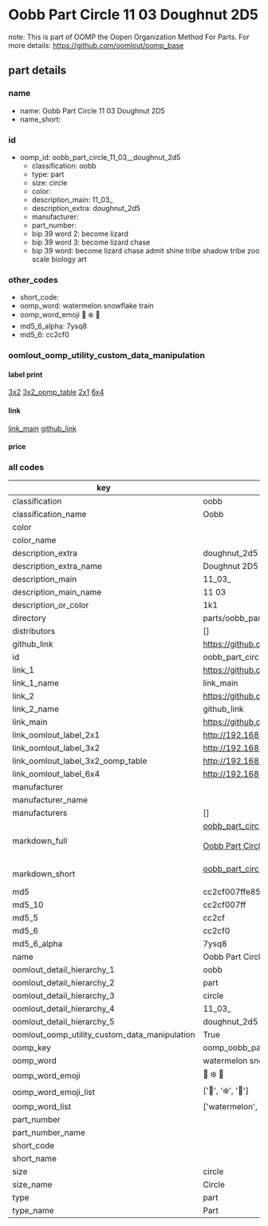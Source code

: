 # Oobb Part Circle 11 03  Doughnut 2D5  

note: This is part of OOMP the Oopen Organization Method For Parts. For more details: https://github.com/oomlout/oomp_base

##  part details





### name
* name: Oobb Part Circle 11 03  Doughnut 2D5
* name_short: 
### id
* oomp_id: oobb_part_circle_11_03__doughnut_2d5
  * classification: oobb
  * type: part
  * size: circle
  * color: 
  * description_main: 11_03_
  * description_extra: doughnut_2d5
  * manufacturer: 
  * part_number: 
  * bip 39 word 2: become lizard
  * bip 39 word 3: become lizard chase
  * bip 39 word: become lizard chase admit shine tribe shadow tribe zoo scale biology art

### other_codes
* short_code: 
* oomp_word: watermelon snowflake train
* oomp_word_emoji :watermelon: :snowflake: :train:
* md5_6_alpha: 7ysq8
* md5_6: cc2cf0






### oomlout_oomp_utility_custom_data_manipulation
#### label print
[3x2](http://192.168.1.245:1112/?label=oomp%207ysq8)
[3x2_oomp_table](http://192.168.1.107:1112/?label=oomp%207ysq8)
[2x1](http://192.168.1.242:1112/?label=oomp%207ysq8)
[6x4](http://192.168.1.55:1112/?label=oomp%207ysq8)    

#### link

[link_main](https://github.com/oomlout/oomlout_oomp_current_version_messy/tree/main/parts/oobb_part_circle_11_03__doughnut_2d5) [github_link](https://github.com/oomlout/oomlout_oomp_part_src/tree/main/parts/oobb_part_circle_11_03__doughnut_2d5)                             

#### price







### all codes 
| key | value |  
| --- | --- |  
| classification | oobb |  
| classification_name | Oobb |  
| color |  |  
| color_name |  |  
| description_extra | doughnut_2d5 |  
| description_extra_name | Doughnut 2D5 |  
| description_main | 11_03_ |  
| description_main_name | 11 03  |  
| description_or_color | 1k1 |  
| directory | parts/oobb_part_circle_11_03__doughnut_2d5 |  
| distributors | [] |  
| github_link | https://github.com/oomlout/oomlout_oomp_part_src/tree/main/parts/oobb_part_circle_11_03__doughnut_2d5 |  
| id | oobb_part_circle_11_03__doughnut_2d5 |  
| link_1 | https://github.com/oomlout/oomlout_oomp_current_version_messy/tree/main/parts/oobb_part_circle_11_03__doughnut_2d5 |  
| link_1_name | link_main |  
| link_2 | https://github.com/oomlout/oomlout_oomp_part_src/tree/main/parts/oobb_part_circle_11_03__doughnut_2d5 |  
| link_2_name | github_link |  
| link_main | https://github.com/oomlout/oomlout_oomp_current_version_messy/tree/main/parts/oobb_part_circle_11_03__doughnut_2d5 |  
| link_oomlout_label_2x1 | http://192.168.1.242:1112/?label=oomp%207ysq8 |  
| link_oomlout_label_3x2 | http://192.168.1.245:1112/?label=oomp%207ysq8 |  
| link_oomlout_label_3x2_oomp_table | http://192.168.1.107:1112/?label=oomp%207ysq8 |  
| link_oomlout_label_6x4 | http://192.168.1.55:1112/?label=oomp%207ysq8 |  
| manufacturer |  |  
| manufacturer_name |  |  
| manufacturers | [] |  
| markdown_full | [oobb_part_circle_11_03__doughnut_2d5](https://github.com/oomlout/oomlout_oomp_current_version_messy/tree/main/parts/oobb_part_circle_11_03__doughnut_2d5)<br>[](https://github.com/oomlout/oomlout_oomp_current_version_messy/tree/main/parts/oobb_part_circle_11_03__doughnut_2d5)<br>[Oobb Part Circle 11 03  Doughnut 2D5](https://github.com/oomlout/oomlout_oomp_current_version_messy/tree/main/parts/oobb_part_circle_11_03__doughnut_2d5)<br><br> |  
| markdown_short | [oobb_part_circle_11_03__doughnut_2d5](https://github.com/oomlout/oomlout_oomp_current_version_messy/tree/main/parts/oobb_part_circle_11_03__doughnut_2d5)<br><br> |  
| md5 | cc2cf007ffe8589ba162f03a4d60b09f |  
| md5_10 | cc2cf007ff |  
| md5_5 | cc2cf |  
| md5_6 | cc2cf0 |  
| md5_6_alpha | 7ysq8 |  
| name | Oobb Part Circle 11 03  Doughnut 2D5 |  
| oomlout_detail_hierarchy_1 | oobb |  
| oomlout_detail_hierarchy_2 | part |  
| oomlout_detail_hierarchy_3 | circle |  
| oomlout_detail_hierarchy_4 | 11_03_ |  
| oomlout_detail_hierarchy_5 | doughnut_2d5 |  
| oomlout_oomp_utility_custom_data_manipulation | True |  
| oomp_key | oomp_oobb_part_circle_11_03__doughnut_2d5 |  
| oomp_word | watermelon snowflake train |  
| oomp_word_emoji | :watermelon: :snowflake: :train: |  
| oomp_word_emoji_list | [':watermelon:', ':snowflake:', ':train:'] |  
| oomp_word_list | ['watermelon', 'snowflake', 'train'] |  
| part_number |  |  
| part_number_name |  |  
| short_code |  |  
| short_name |  |  
| size | circle |  
| size_name | Circle |  
| type | part |  
| type_name | Part |  
